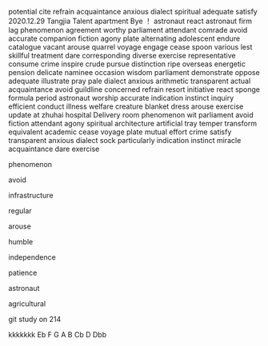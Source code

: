 potential
cite
refrain
acquaintance
anxious
dialect
spiritual
adequate
satisfy
2020.12.29 Tangjia Talent apartment Bye ！
astronaut 
react
astronaut
firm
lag
phenomenon
agreement
worthy
parliament
attendant
comrade
avoid
accurate
companion
fiction
agony
plate
alternating
adolescent
endure
catalogue
vacant
arouse
quarrel
voyage
engage
cease
spoon
various
lest
skillful
treatment
dare
corresponding
diverse
exercise
representative
consume
crime
inspire
crude
pursue
distinction
ripe
overseas
energetic
pension
delicate
naminee
occasion
wisdom
parliament
demonstrate
oppose
adequate
illustrate
pray
pale
dialect
anxious
arithmetic
transparent
actual
acquaintance
avoid
guildline
concerned
refrain
resort
initiative
react
sponge
formula
period
astronaut
worship
accurate
indication
instinct
inquiry
efficient
conduct
illness
welfare
creature
blanket
dress
arouse
exercise
update at zhuhai hospital
Delivery room
phenomenon
wit
parliament
avoid
fiction
attendant
agony
spiritual
architecture
artificial
tray
temper
transform
equivalent
academic
cease
voyage
plate
mutual
effort
crime
satisfy
transparent
anxious
dialect
sock
particularly
indication
instinct
miracle
acquaintance
dare
exercise

phenomenon

avoid

infrastructure

regular

arouse

humble

independence

patience

astronaut

agricultural

git study on 214  

kkkkkkk
Eb F G A B Cb D Dbb
